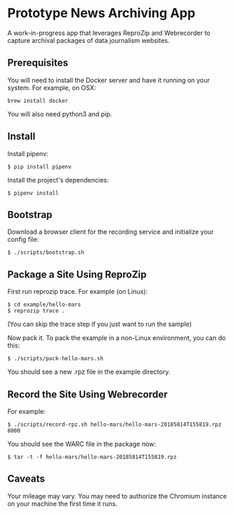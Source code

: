 # Prototype News Archiving App

A work-in-progress app that leverages ReproZip and Webrecorder to capture archival packages of data journalism websites.

## Prerequisites

You will need to install the Docker server and have it running on your system. For example, on OSX:

```
brew install docker
```

You will also need python3 and pip.

## Install

Install pipenv:

```
$ pip install pipenv
```

Install the project's dependencies:

```
$ pipenv install
```

## Bootstrap

Download a browser client for the recording service and initialize your config file:

```
$ ./scripts/bootstrap.sh
```

## Package a Site Using ReproZip

First run reprozip trace. For example (on Linux):

```
$ cd example/hello-mars
$ reprozip trace .
```

(You can skip the trace step if you just want to run the sample)

Now pack it. To pack the example in a non-Linux environment, you can do this:

```
$ ./scripts/pack-hello-mars.sh
```
You should see a new .rpz file in the example directory.

## Record the Site Using Webrecorder

For example:

```
$ ./scripts/record-rpz.sh hello-mars/hello-mars-20185814T155819.rpz 8000
```

You should see the WARC file in the package now:

```
$ tar -t -f hello-mars/hello-mars-20185814T155819.rpz
```

## Caveats

Your mileage may vary. You may need to authorize the Chromium instance on your machine the first time it runs.
